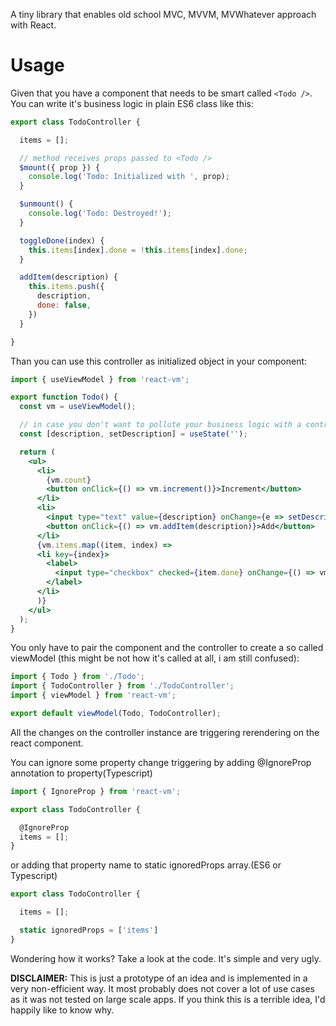 A tiny library that enables old school MVC, MVVM, MVWhatever approach with React.

# Usage

Given that you have a component that needs to be smart called `<Todo />`. You can write it's business logic in plain ES6 class like this:

```js
export class TodoController {

  items = [];

  // method receives props passed to <Todo />
  $mount({ prop }) {
    console.log('Todo: Initialized with ', prop);
  }

  $unmount() {
    console.log('Todo: Destroyed!');
  }

  toggleDone(index) {
    this.items[index].done = !this.items[index].done;
  }

  addItem(description) {
    this.items.push({
      description,
      done: false,
    })
  }

}
```

Than you can use this controller as initialized object in your component:

```jsx
import { useViewModel } from 'react-vm';

export function Todo() {
  const vm = useViewModel();

  // in case you don't want to pollute your business logic with a controlled input
  const [description, setDescription] = useState('');

  return (
    <ul>
      <li>
        {vm.count}
        <button onClick={() => vm.increment()}>Increment</button>
      </li>
      <li>
        <input type="text" value={description} onChange={e => setDescription(e.target.value)} />
        <button onClick={() => vm.addItem(description)}>Add</button>
      </li>
      {vm.items.map((item, index) =>
      <li key={index}>
        <label>
          <input type="checkbox" checked={item.done} onChange={() => vm.toggleDone(index)} /> {item.description}
        </label>
      </li>
      )}
    </ul>
  );
}
```

You only have to pair the component and the controller to create a so called viewModel (this might be not how it's called at all, i am still confused):

```js
import { Todo } from './Todo';
import { TodoController } from './TodoController';
import { viewModel } from 'react-vm';

export default viewModel(Todo, TodoController);
```

All the changes on the controller instance are triggering rerendering on the react component.

You can ignore some property change triggering by adding @IgnoreProp annotation to property(Typescript)
```ts
import { IgnoreProp } from 'react-vm';

export class TodoController {

  @IgnoreProp
  items = [];
}

```

 or adding that property name to static ignoredProps array.(ES6 or Typescript) 
 
```js
export class TodoController {

  items = [];

  static ignoredProps = ['items']
}

```

Wondering how it works? Take a look at the code. It's simple and very ugly.

**DISCLAIMER:** This is just a prototype of an idea and is implemented in a very non-efficient way. It most probably does not cover a lot of use cases as it was not tested on large scale apps. If you think this is a terrible idea, I'd happily like to know why.

